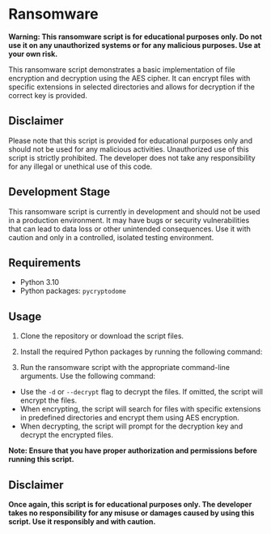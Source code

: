 # Ransomware

**Warning: This ransomware script is for educational purposes only. Do not use it on any unauthorized systems or for any malicious purposes. Use at your own risk.**

This ransomware script demonstrates a basic implementation of file encryption and decryption using the AES cipher. It can encrypt files with specific extensions in selected directories and allows for decryption if the correct key is provided.

## Disclaimer

Please note that this script is provided for educational purposes only and should not be used for any malicious activities. Unauthorized use of this script is strictly prohibited. The developer does not take any responsibility for any illegal or unethical use of this code.

## Development Stage

This ransomware script is currently in development and should not be used in a production environment. It may have bugs or security vulnerabilities that can lead to data loss or other unintended consequences. Use it with caution and only in a controlled, isolated testing environment.

## Requirements

- Python 3.10
- Python packages: `pycryptodome`

## Usage

1. Clone the repository or download the script files.
2. Install the required Python packages by running the following command:


3. Run the ransomware script with the appropriate command-line arguments. Use the following command:


- Use the `-d` or `--decrypt` flag to decrypt the files. If omitted, the script will encrypt the files.
- When encrypting, the script will search for files with specific extensions in predefined directories and encrypt them using AES encryption.
- When decrypting, the script will prompt for the decryption key and decrypt the encrypted files.

**Note: Ensure that you have proper authorization and permissions before running this script.**

## Disclaimer

**Once again, this script is for educational purposes only. The developer takes no responsibility for any misuse or damages caused by using this script. Use it responsibly and with caution.**


